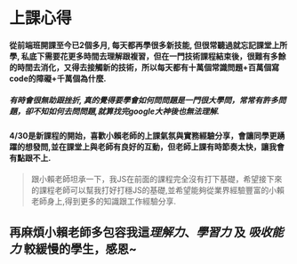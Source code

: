 # 上課心得

#### 從前端班開課至今已2個多月, 每天都再學很多新技能, 但很常聽過就忘記課堂上所學, 私底下需要花更多時間去理解跟複習，但在一門技術課程結束後，很難有多餘的時間去消化，又得去接觸新的技術，所以每天都有**十萬個常識問題**+**百萬個寫code的障礙**+**千萬個為什麼**.

##### 有時會很無助跟挫折, 真的覺得要學會**如何問問題**是一門很大學問，常常有許多問題，卻不知如何去問問題,就算找完google大神後也無法理解.

#### 4/30是新課程的開始，喜歡小賴老師的上課氣氛與實務經驗分享，會讓同學更踴躍的想發問,並在課堂上與老師有良好的互動，但老師上課有時節奏太快，讓我會有點跟不上.
> 跟小賴老師坦承一下，我JS在前面的課程完全沒有打下基礎，希望接下來的課程老師可以幫我打好打穩JS的基礎,並希望能夠從業界經驗豐富的小賴老師身上,得到更多的知識跟工作經驗分享.
>
## 再麻煩小賴老師多包容我這*理解力*、*學習力* 及 *吸收能力* 較緩慢的學生，**感恩~**